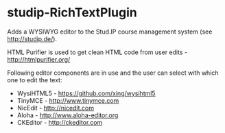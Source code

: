 studip-RichTextPlugin
=====================

Adds a WYSIWYG editor to the Stud.IP course management system (see http://studip.de/).

HTML Purifier is used to get clean HTML code from user edits - http://htmlpurifier.org/

Following editor components are in use and the user can select with which one to edit the text:

* WysiHTML5 - https://github.com/xing/wysihtml5
* TinyMCE - http://www.tinymce.com
* NicEdit - http://nicedit.com
* Aloha - http://www.aloha-editor.org
* CKEditor - http://ckeditor.com
